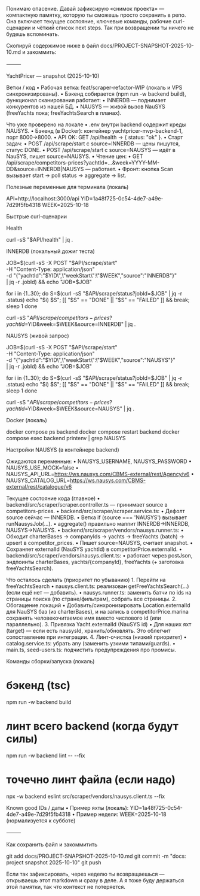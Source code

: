 Понимаю опасение. Давай зафиксирую «снимок проекта» — компактную памятку, которую ты сможешь просто сохранить в репо. Она включает текущее состояние, ключевые команды, рабочие curl-сценарии и чёткий список next steps. Так при возвращении ты ничего не будешь вспоминать.

Скопируй содержимое ниже в файл docs/PROJECT-SNAPSHOT-2025-10-10.md и закоммить:

⸻

YachtPricer — snapshot (2025-10-10)

Ветки / код
	•	Рабочая ветка: feat/scraper-refactor-WIP (локаль и VPS синхронизированы).
	•	Бэкенд собирается (npm run -w backend build), функционал сканирования работает:
	•	INNERDB — поднимает конкурентов из нашей БД.
	•	NAUSYS — живой вызов NauSYS (freeYachts пока; freeYachtsSearch в планах).

Что уже проверено на локале
	•	.env внутри backend содержит креды NAUSYS.
	•	Бэкенд (в Docker): контейнер yachtpricer-mvp-backend-1, порт 8000->8000.
	•	API OK: GET /api/health → { status: "ok" }.
	•	Старт задач:
	•	POST /api/scrape/start с source=INNERDB — цены пишутся, статус DONE.
	•	POST /api/scrape/start с source=NAUSYS — идёт в NauSYS, пишет source=NAUSYS.
	•	Чтение цен:
	•	GET /api/scrape/competitors-prices?yachtId=…&week=YYYY-MM-DD&source=INNERDB|NAUSYS — работает.
	•	Фронт: кнопка Scan вызывает start → poll status → aggregate → list.

Полезные переменные для терминала (локаль)

API=http://localhost:3000/api
YID=1a48f725-0c54-4de7-a49e-7d29f5fb4318
WEEK=2025-10-18

Быстрые curl-сценарии

Health

curl -sS "$API/health" | jq .

INNERDB (локальный дожиг теста)

JOB=$(curl -sS -X POST "$API/scrape/start" \
  -H "Content-Type: application/json" \
  -d "{\"yachtId\":\"$YID\",\"weekStart\":\"$WEEK\",\"source\":\"INNERDB\"}" \
  | jq -r .jobId) && echo "JOB=$JOB"

for i in {1..30}; do
  S=$(curl -sS "$API/scrape/status?jobId=$JOB" | jq -r .status)
  echo "$i) $S"; [[ "$S" == "DONE" || "$S" == "FAILED" ]] && break; sleep 1
done

curl -sS "$API/scrape/competitors-prices?yachtId=$YID&week=$WEEK&source=INNERDB" | jq .

NAUSYS (живой запрос)

JOB=$(curl -sS -X POST "$API/scrape/start" \
  -H "Content-Type: application/json" \
  -d "{\"yachtId\":\"$YID\",\"weekStart\":\"$WEEK\",\"source\":\"NAUSYS\"}" \
  | jq -r .jobId) && echo "JOB=$JOB"

for i in {1..30}; do
  S=$(curl -sS "$API/scrape/status?jobId=$JOB" | jq -r .status)
  echo "$i) $S"; [[ "$S" == "DONE" || "$S" == "FAILED" ]] && break; sleep 1
done

curl -sS "$API/scrape/competitors-prices?yachtId=$YID&week=$WEEK&source=NAUSYS" | jq .

Docker (локаль)

docker compose ps backend
docker compose restart backend
docker compose exec backend printenv | grep NAUSYS

Настройки NAUSYS (в контейнере backend)

Ожидаются переменные:
	•	NAUSYS_USERNAME, NAUSYS_PASSWORD
	•	NAUSYS_USE_MOCK=false
	•	NAUSYS_API_URL=https://ws.nausys.com/CBMS-external/rest/Agency/v6
	•	NAUSYS_CATALOG_URL=https://ws.nausys.com/CBMS-external/rest/catalogue/v6

Текущее состояние кода (главное)
	•	backend/src/scraper/scraper.controller.ts — принимает source в competitors-prices.
	•	backend/src/scraper/scraper.service.ts:
	•	Дефолт source сейчас — INNERDB.
	•	Ветка if (source === 'NAUSYS') вызывает runNausysJob(...).
	•	aggregate() правильно маппит INNERDB→INNERDB, NAUSYS→NAUSYS.
	•	backend/src/scraper/vendors/nausys.runner.ts:
	•	Обходит charterBases → companyIds → yachts → freeYachts (batch) → upsert в competitor_prices.
	•	Пишет source=NAUSYS, считает snapshot.
	•	Сохраняет externalId (NauSYS yachtId) в competitorPrice.externalId.
	•	backend/src/scraper/vendors/nausys.client.ts:
	•	работает через postJson, эндпоинты charterBases, yachts/{companyId}, freeYachts (+ заготовка freeYachtsSearch).

Что осталось сделать (приоритет по убыванию)
	1.	Перейти на freeYachtsSearch
	•	nausys.client.ts: реализован getFreeYachtsSearch(...) (если ещё нет — добавить).
	•	nausys.runner.ts: заменить батчи по ids на страницы поиска (по стране/фильтрам), собрать все страницы.
	2.	Обогащение локаций
	•	Добавить/синхронизировать Location.externalId для NauSYS баз (из charterBases), и на запись в competitorPrice.marina сохранять человекочитаемое имя вместо числового id (или параллельно).
	3.	Привязка Yacht.externalId (NauSYS id)
	•	Для наших яхт (target) — если есть nausysId, хранить/обновлять. Это облегчит сопоставление при интеграции.
	4.	Линт-очистка (низкий приоритет)
	•	catalog.service.ts: убрать any (заменить узкими типами/guards).
	•	main.ts, seed-users.ts: подчистить предупреждения про промисы.

Команды сборки/запуска (локаль)

# бэкенд (tsc)
npm run -w backend build

# линт всего backend (когда будут силы)
npm run -w backend lint -- --fix

# точечно линт файла (если надо)
npx -w backend eslint src/scraper/vendors/nausys.client.ts --fix

Known good IDs / даты
	•	Пример яхты (локаль):
YID=1a48f725-0c54-4de7-a49e-7d29f5fb4318
	•	Пример недели:
WEEK=2025-10-18 (нормализуется к субботе)

⸻

Как сохранить файл и закоммитить

git add docs/PROJECT-SNAPSHOT-2025-10-10.md
git commit -m "docs: project snapshot 2025-10-10"
git push

Если так зафиксировать, через неделю ты возвращаешься — открываешь этот markdown и сразу в деле. А я тоже буду держаться этой памятки, так что контекст не потеряется.